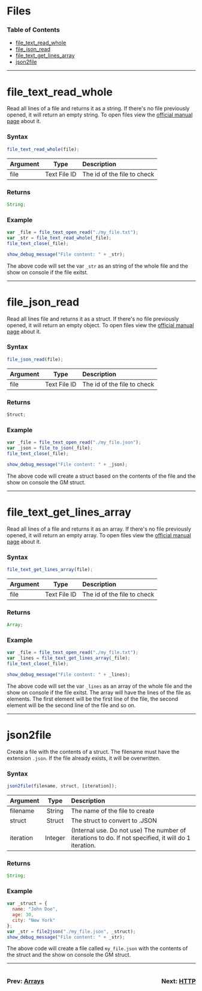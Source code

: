 # Files

### Table of Contents

- [file_text_read_whole](#file_text_read_whole)
- [file_json_read](#file_json_read)
- [file_text_get_lines_array](#file_text_get_lines_array)
- [json2file](#json2file)

---

# file_text_read_whole

Read all lines of a file and returns it as a string. If there's no file previously opened, it will return an empty string. To open files view the [official manual page](https://manual.yoyogames.com/GameMaker_Language/GML_Reference/File_Handling/Text_Files/file_text_open_read.htm) about it.

### Syntax

```js
file_text_read_whole(file);
```

| Argument |     Type     | Description                 |
| :------- | :----------: | :-------------------------- |
| file     | Text File ID | The id of the file to check |

### Returns

```js
String;
```

### Example

```js
var _file = file_text_open_read("./my_file.txt");
var _str = file_text_read_whole(_file);
file_text_close(_file);

show_debug_message("File content: " + _str);
```

The above code will set the var `_str` as an string of the whole file and the show on console if the file exitst.

---

# file_json_read

Read all lines file and returns it as a struct. If there's no file previously opened, it will return an empty object. To open files view the [official manual page](https://manual.yoyogames.com/GameMaker_Language/GML_Reference/File_Handling/Text_Files/file_text_open_read.htm) about it.

### Syntax

```js
file_json_read(file);
```

| Argument |     Type     | Description                 |
| :------- | :----------: | :-------------------------- |
| file     | Text File ID | The id of the file to check |

### Returns

```js
Struct;
```

### Example

```js
var _file = file_text_open_read("./my_file.json");
var _json = file_to_json(_file);
file_text_close(_file);

show_debug_message("File content: " + _json);
```

The above code will create a struct based on the contents of the file and the show on console the GM struct.

---

# file_text_get_lines_array

Read all lines of a file and returns it as an array. If there's no file previously opened, it will return an empty array. To open files view the [official manual page](https://manual.yoyogames.com/GameMaker_Language/GML_Reference/File_Handling/Text_Files/file_text_open_read.htm) about it.

### Syntax

```js
file_text_get_lines_array(file);
```

| Argument |     Type     | Description                 |
| :------- | :----------: | :-------------------------- |
| file     | Text File ID | The id of the file to check |

### Returns

```js
Array;
```

### Example

```js
var _file = file_text_open_read("./my_file.txt");
var _lines = file_text_get_lines_array(_file);
file_text_close(_file);

show_debug_message("File content: " + _lines);
```

The above code will set the var `_lines` as an array of the whole file and the show on console if the file exitst. The array will have the lines of the file as elements. The first element will be the first line of the file, the second element will be the second line of the file and so on.

---

# json2file

Create a file with the contents of a struct. The filename must have the extension `.json`. If the file already exists, it will be overwritten.

### Syntax

```js
json2file(filename, struct, [iteration]);
```

| Argument  |  Type   | Description                                                                                          |
| :-------- | :-----: | :--------------------------------------------------------------------------------------------------- |
| filename  | String  | The name of the file to create                                                                       |
| struct    | Struct  | The struct to convert to .JSON                                                                       |
| iteration | Integer | (Internal use. Do not use) The number of iterations to do. If not specified, it will do 1 iteration. |

### Returns

```js
String;
```

### Example

```js
var _struct = {
  name: "John Doe",
  age: 30,
  city: "New York"
};
var _str = file2json("./my_file.json", _struct);
show_debug_message("File content: " + _str);
```

The above code will create a file called `my_file.json` with the contents of the struct and the show on console the GM struct.

---

<div style="display: flex; justify-content: space-between; align-items: center;">
  <div style="text-align: left; width: 50%">
    <h3>
      Prev: 
      <a href="Arrays.md">Arrays</a>
    </h3>
  </div>

  <div style="text-align: right; width: 50%">
    <h3>
      Next: 
      <a href="HTTP.md">HTTP</a>
    </h3>
  </div>
</div>
